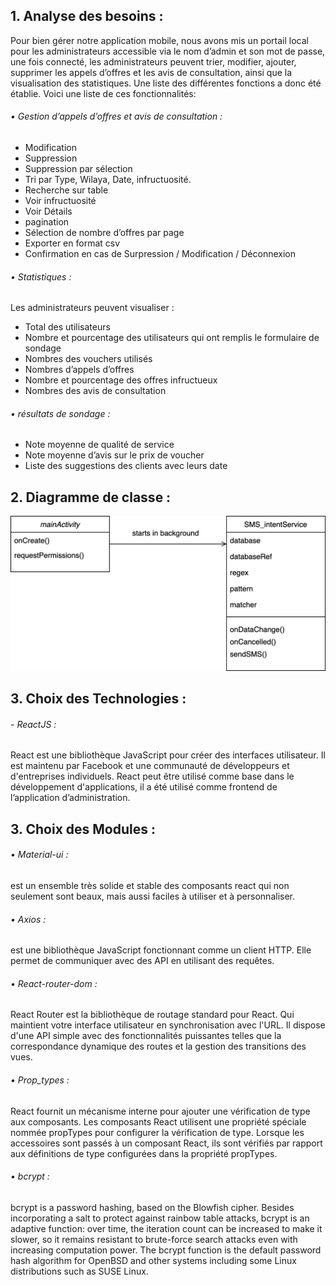 
## 1. Analyse des besoins  : 

Pour bien gérer notre application mobile, nous avons mis un portail local pour les administrateurs accessible via le nom d’admin et son mot de passe, une fois connecté, les administrateurs peuvent trier, modifier, ajouter, supprimer les appels d’offres et les avis de consultation, ainsi que la visualisation des statistiques. Une liste des différentes fonctions a donc été établie. Voici une liste de ces fonctionnalités:

###### •	Gestion d’appels d’offres et avis de consultation :

-	Modification 
-	Suppression
-	Suppression par sélection 
-	Tri par Type, Wilaya, Date, infructuosité.
-	Recherche sur table
-	Voir infructuosité
-	Voir Détails
-	pagination
-	Sélection de nombre d’offres par page
-	Exporter en format csv
-	Confirmation en cas de Surpression / Modification / Déconnexion

###### •	Statistiques : 
Les administrateurs peuvent visualiser : 
-	Total des utilisateurs
-	Nombre et pourcentage des utilisateurs qui ont remplis le formulaire de sondage
-	Nombres des vouchers utilisés
-	Nombres d’appels d’offres
-	Nombre et pourcentage des offres infructueux 
-	Nombres des avis de consultation

###### •	résultats de sondage :

-	Note moyenne de qualité de service 
-	Note moyenne d’avis sur le prix de voucher
-	Liste des suggestions des clients avec leurs date



## 2. Diagramme de classe :

![Diagramme de classe](https://github.com/AbdelhamidLarachi/rapid_sms/blob/master/clasDiagramJavaPNG.png?raw=true)

## 3. Choix des Technologies :

  ###### - ReactJS :
React est une bibliothèque JavaScript pour créer des interfaces utilisateur. Il est maintenu par Facebook et une communauté de développeurs et d'entreprises individuels. React peut être utilisé comme base dans le développement d'applications, il a été utilisé comme frontend de l’application d’administration.  
 
 ## 3. Choix des Modules :

 ###### •	Material-ui : 
est un ensemble très solide et stable des composants react qui non seulement sont beaux, mais aussi faciles à utiliser et à personnaliser. 

###### •	Axios : 
est une bibliothèque JavaScript fonctionnant comme un client HTTP. Elle permet de communiquer avec des API en utilisant des requêtes.

###### • React-router-dom : 
React Router est la bibliothèque de routage standard pour React. Qui maintient votre interface utilisateur en synchronisation avec l'URL. Il dispose d'une API simple avec des fonctionnalités puissantes telles que la correspondance dynamique des routes et la gestion des transitions des vues.

###### •	Prop_types : 
React fournit un mécanisme interne pour ajouter une vérification de type aux composants. Les composants React utilisent une propriété spéciale nommée propTypes pour configurer la vérification de type. Lorsque les accessoires sont passés à un composant React, ils sont vérifiés par rapport aux définitions de type configurées dans la propriété propTypes.

###### •	bcrypt : 
bcrypt is a password hashing, based on the Blowfish cipher. Besides incorporating a salt to protect against rainbow table attacks, bcrypt is an adaptive function: over time, the iteration count can be increased to make it slower, so it remains resistant to brute-force search attacks even with increasing computation power.
The bcrypt function is the default password hash algorithm for OpenBSD and other systems including some Linux distributions such as SUSE Linux. 
